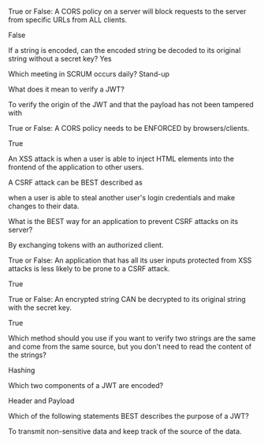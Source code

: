 True or False: A CORS policy on a server will block requests to the server from specific URLs from ALL clients.

False

<!-- ~~~~~~~~~~~~~~~~~~~~~~~~~~~~~~~~~ -->
If a string is encoded, can the encoded string be decoded to its original string without a secret key?
Yes
<!-- ~~~~~~~~~~~~~~~~~~~~~~~~~~~~~~~~~ -->

Which meeting in SCRUM occurs daily?
Stand-up
<!-- ~~~~~~~~~~~~~~~~~~~~~~~~~~~~~~~~~ -->

What does it mean to verify a JWT?

To verify the origin of the JWT and that the payload has not been tampered with
<!-- ~~~~~~~~~~~~~~~~~~~~~~~~~~~~~~~~~ -->

True or False: A CORS policy needs to be ENFORCED by browsers/clients.

True
<!-- ~~~~~~~~~~~~~~~~~~~~~~~~~~~~~~~~~ -->
An XSS attack is
when a user is able to inject HTML elements into the frontend of the application to other users.

<!-- ~~~~~~~~~~~~~~~~~~~~~~~~~~~~~~~~~ -->

A CSRF attack can be BEST described as

when a user is able to steal another user's login credentials and make changes to their data.
<!-- ~~~~~~~~~~~~~~~~~~~~~~~~~~~~~~~~~ -->


What is the BEST way for an application to prevent CSRF attacks on its server?

By exchanging tokens with an authorized client.
<!-- ~~~~~~~~~~~~~~~~~~~~~~~~~~~~~~~~~ -->


True or False: An application that has all its user inputs protected from XSS attacks is less likely to be prone to a CSRF attack.

True

<!-- ~~~~~~~~~~~~~~~~~~~~~~~~~~~~~~~~~ -->
True or False: An encrypted string CAN be decrypted to its original string with the secret key.

True

<!-- ~~~~~~~~~~~~~~~~~~~~~~~~~~~~~~~~~ -->

Which method should you use if you want to verify two strings are the same and come from the same source, but you don't need to read the content of the strings?

Hashing

<!-- ~~~~~~~~~~~~~~~~~~~~~~~~~~~~~~~~~ -->

Which two components of a JWT are encoded?

Header and Payload

<!-- ~~~~~~~~~~~~~~~~~~~~~~~~~~~~~~~~~ -->


Which of the following statements BEST describes the purpose of a JWT?

To transmit non-sensitive data and keep track of the source of the data.
